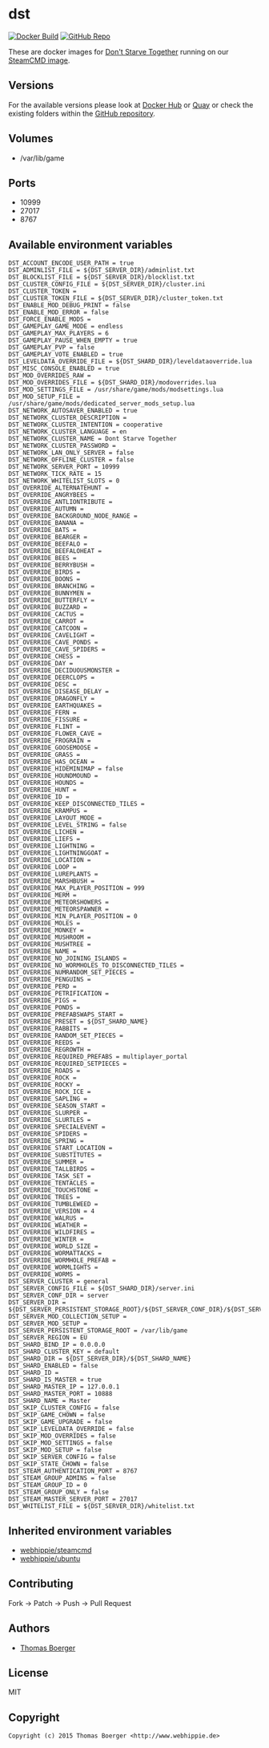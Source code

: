 # dst

[![Docker Build](https://github.com/dockhippie/dst/actions/workflows/docker.yml/badge.svg)](https://github.com/dockhippie/dst/actions/workflows/docker.yml) [![GitHub Repo](https://img.shields.io/badge/github-repo-yellowgreen)](https://github.com/dockhippie/dst)

These are docker images for [Don't Starve Together][upstream] running on our
[SteamCMD image][parent].

## Versions

For the available versions please look at [Docker Hub][dockerhub] or
[Quay][quayio] or check the existing folders within the
[GitHub repository][github].

## Volumes

*  /var/lib/game

## Ports

*  10999
*  27017
*  8767

## Available environment variables

```console
DST_ACCOUNT_ENCODE_USER_PATH = true
DST_ADMINLIST_FILE = ${DST_SERVER_DIR}/adminlist.txt
DST_BLOCKLIST_FILE = ${DST_SERVER_DIR}/blocklist.txt
DST_CLUSTER_CONFIG_FILE = ${DST_SERVER_DIR}/cluster.ini
DST_CLUSTER_TOKEN =
DST_CLUSTER_TOKEN_FILE = ${DST_SERVER_DIR}/cluster_token.txt
DST_ENABLE_MOD_DEBUG_PRINT = false
DST_ENABLE_MOD_ERROR = false
DST_FORCE_ENABLE_MODS =
DST_GAMEPLAY_GAME_MODE = endless
DST_GAMEPLAY_MAX_PLAYERS = 6
DST_GAMEPLAY_PAUSE_WHEN_EMPTY = true
DST_GAMEPLAY_PVP = false
DST_GAMEPLAY_VOTE_ENABLED = true
DST_LEVELDATA_OVERRIDE_FILE = ${DST_SHARD_DIR}/leveldataoverride.lua
DST_MISC_CONSOLE_ENABLED = true
DST_MOD_OVERRIDES_RAW =
DST_MOD_OVERRIDES_FILE = ${DST_SHARD_DIR}/modoverrides.lua
DST_MOD_SETTINGS_FILE = /usr/share/game/mods/modsettings.lua
DST_MOD_SETUP_FILE = /usr/share/game/mods/dedicated_server_mods_setup.lua
DST_NETWORK_AUTOSAVER_ENABLED = true
DST_NETWORK_CLUSTER_DESCRIPTION =
DST_NETWORK_CLUSTER_INTENTION = cooperative
DST_NETWORK_CLUSTER_LANGUAGE = en
DST_NETWORK_CLUSTER_NAME = Dont Starve Together
DST_NETWORK_CLUSTER_PASSWORD =
DST_NETWORK_LAN_ONLY_SERVER = false
DST_NETWORK_OFFLINE_CLUSTER = false
DST_NETWORK_SERVER_PORT = 10999
DST_NETWORK_TICK_RATE = 15
DST_NETWORK_WHITELIST_SLOTS = 0
DST_OVERRIDE_ALTERNATEHUNT =
DST_OVERRIDE_ANGRYBEES =
DST_OVERRIDE_ANTLIONTRIBUTE =
DST_OVERRIDE_AUTUMN =
DST_OVERRIDE_BACKGROUND_NODE_RANGE =
DST_OVERRIDE_BANANA =
DST_OVERRIDE_BATS =
DST_OVERRIDE_BEARGER =
DST_OVERRIDE_BEEFALO =
DST_OVERRIDE_BEEFALOHEAT =
DST_OVERRIDE_BEES =
DST_OVERRIDE_BERRYBUSH =
DST_OVERRIDE_BIRDS =
DST_OVERRIDE_BOONS =
DST_OVERRIDE_BRANCHING =
DST_OVERRIDE_BUNNYMEN =
DST_OVERRIDE_BUTTERFLY =
DST_OVERRIDE_BUZZARD =
DST_OVERRIDE_CACTUS =
DST_OVERRIDE_CARROT =
DST_OVERRIDE_CATCOON =
DST_OVERRIDE_CAVELIGHT =
DST_OVERRIDE_CAVE_PONDS =
DST_OVERRIDE_CAVE_SPIDERS =
DST_OVERRIDE_CHESS =
DST_OVERRIDE_DAY =
DST_OVERRIDE_DECIDUOUSMONSTER =
DST_OVERRIDE_DEERCLOPS =
DST_OVERRIDE_DESC =
DST_OVERRIDE_DISEASE_DELAY =
DST_OVERRIDE_DRAGONFLY =
DST_OVERRIDE_EARTHQUAKES =
DST_OVERRIDE_FERN =
DST_OVERRIDE_FISSURE =
DST_OVERRIDE_FLINT =
DST_OVERRIDE_FLOWER_CAVE =
DST_OVERRIDE_FROGRAIN =
DST_OVERRIDE_GOOSEMOOSE =
DST_OVERRIDE_GRASS =
DST_OVERRIDE_HAS_OCEAN =
DST_OVERRIDE_HIDEMINIMAP = false
DST_OVERRIDE_HOUNDMOUND =
DST_OVERRIDE_HOUNDS =
DST_OVERRIDE_HUNT =
DST_OVERRIDE_ID =
DST_OVERRIDE_KEEP_DISCONNECTED_TILES =
DST_OVERRIDE_KRAMPUS =
DST_OVERRIDE_LAYOUT_MODE =
DST_OVERRIDE_LEVEL_STRING = false
DST_OVERRIDE_LICHEN =
DST_OVERRIDE_LIEFS =
DST_OVERRIDE_LIGHTNING =
DST_OVERRIDE_LIGHTNINGGOAT =
DST_OVERRIDE_LOCATION =
DST_OVERRIDE_LOOP =
DST_OVERRIDE_LUREPLANTS =
DST_OVERRIDE_MARSHBUSH =
DST_OVERRIDE_MAX_PLAYER_POSITION = 999
DST_OVERRIDE_MERM =
DST_OVERRIDE_METEORSHOWERS =
DST_OVERRIDE_METEORSPAWNER =
DST_OVERRIDE_MIN_PLAYER_POSITION = 0
DST_OVERRIDE_MOLES =
DST_OVERRIDE_MONKEY =
DST_OVERRIDE_MUSHROOM =
DST_OVERRIDE_MUSHTREE =
DST_OVERRIDE_NAME =
DST_OVERRIDE_NO_JOINING_ISLANDS =
DST_OVERRIDE_NO_WORMHOLES_TO_DISCONNECTED_TILES =
DST_OVERRIDE_NUMRANDOM_SET_PIECES =
DST_OVERRIDE_PENGUINS =
DST_OVERRIDE_PERD =
DST_OVERRIDE_PETRIFICATION =
DST_OVERRIDE_PIGS =
DST_OVERRIDE_PONDS =
DST_OVERRIDE_PREFABSWAPS_START =
DST_OVERRIDE_PRESET = ${DST_SHARD_NAME}
DST_OVERRIDE_RABBITS =
DST_OVERRIDE_RANDOM_SET_PIECES =
DST_OVERRIDE_REEDS =
DST_OVERRIDE_REGROWTH =
DST_OVERRIDE_REQUIRED_PREFABS = multiplayer_portal
DST_OVERRIDE_REQUIRED_SETPIECES =
DST_OVERRIDE_ROADS =
DST_OVERRIDE_ROCK =
DST_OVERRIDE_ROCKY =
DST_OVERRIDE_ROCK_ICE =
DST_OVERRIDE_SAPLING =
DST_OVERRIDE_SEASON_START =
DST_OVERRIDE_SLURPER =
DST_OVERRIDE_SLURTLES =
DST_OVERRIDE_SPECIALEVENT =
DST_OVERRIDE_SPIDERS =
DST_OVERRIDE_SPRING =
DST_OVERRIDE_START_LOCATION =
DST_OVERRIDE_SUBSTITUTES =
DST_OVERRIDE_SUMMER =
DST_OVERRIDE_TALLBIRDS =
DST_OVERRIDE_TASK_SET =
DST_OVERRIDE_TENTACLES =
DST_OVERRIDE_TOUCHSTONE =
DST_OVERRIDE_TREES =
DST_OVERRIDE_TUMBLEWEED =
DST_OVERRIDE_VERSION = 4
DST_OVERRIDE_WALRUS =
DST_OVERRIDE_WEATHER =
DST_OVERRIDE_WILDFIRES =
DST_OVERRIDE_WINTER =
DST_OVERRIDE_WORLD_SIZE =
DST_OVERRIDE_WORMATTACKS =
DST_OVERRIDE_WORMHOLE_PREFAB =
DST_OVERRIDE_WORMLIGHTS =
DST_OVERRIDE_WORMS =
DST_SERVER_CLUSTER = general
DST_SERVER_CONFIG_FILE = ${DST_SHARD_DIR}/server.ini
DST_SERVER_CONF_DIR = server
DST_SERVER_DIR = ${DST_SERVER_PERSISTENT_STORAGE_ROOT}/${DST_SERVER_CONF_DIR}/${DST_SERVER_CLUSTER}
DST_SERVER_MOD_COLLECTION_SETUP =
DST_SERVER_MOD_SETUP =
DST_SERVER_PERSISTENT_STORAGE_ROOT = /var/lib/game
DST_SERVER_REGION = EU
DST_SHARD_BIND_IP = 0.0.0.0
DST_SHARD_CLUSTER_KEY = default
DST_SHARD_DIR = ${DST_SERVER_DIR}/${DST_SHARD_NAME}
DST_SHARD_ENABLED = false
DST_SHARD_ID =
DST_SHARD_IS_MASTER = true
DST_SHARD_MASTER_IP = 127.0.0.1
DST_SHARD_MASTER_PORT = 10888
DST_SHARD_NAME = Master
DST_SKIP_CLUSTER_CONFIG = false
DST_SKIP_GAME_CHOWN = false
DST_SKIP_GAME_UPGRADE = false
DST_SKIP_LEVELDATA_OVERRIDE = false
DST_SKIP_MOD_OVERRIDES = false
DST_SKIP_MOD_SETTINGS = false
DST_SKIP_MOD_SETUP = false
DST_SKIP_SERVER_CONFIG = false
DST_SKIP_STATE_CHOWN = false
DST_STEAM_AUTHENTICATION_PORT = 8767
DST_STEAM_GROUP_ADMINS = false
DST_STEAM_GROUP_ID = 0
DST_STEAM_GROUP_ONLY = false
DST_STEAM_MASTER_SERVER_PORT = 27017
DST_WHITELIST_FILE = ${DST_SERVER_DIR}/whitelist.txt
```

## Inherited environment variables

*  [webhippie/steamcmd](https://github.com/dockhippie/steamcmd#available-environment-variables)
*  [webhippie/ubuntu](https://github.com/dockhippie/ubuntu#available-environment-variables)

## Contributing

Fork -> Patch -> Push -> Pull Request

## Authors

*  [Thomas Boerger](https://github.com/tboerger)

## License

MIT

## Copyright

```console
Copyright (c) 2015 Thomas Boerger <http://www.webhippie.de>
```

[upstream]: https://www.kleientertainment.com/games/dont-starve-together
[parent]: https://github.com/dockhippie/steamcmd
[dockerhub]: https://hub.docker.com/r/webhippie/dst/tags
[quayio]: https://quay.io/repository/webhippie/dst?tab=tags
[github]: https://github.com/dockhippie/dst

